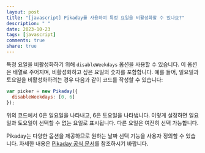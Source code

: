 ```yaml
---
layout: post
title: "[javascript] Pikaday를 사용하여 특정 요일을 비활성화할 수 있나요?"
description: " "
date: 2023-10-23
tags: [javascript]
comments: true
share: true
---
```


특정 요일을 비활성화하기 위해 `disableWeekdays` 옵션을 사용할 수 있습니다. 이 옵션은 배열로 주어지며, 비활성화하고 싶은 요일의 숫자를 포함합니다.
예를 들어, 일요일과 토요일을 비활성화하려는 경우 다음과 같이 코드를 작성할 수 있습니다:

```javascript
var picker = new Pikaday({
  disableWeekdays: [0, 6]
});
```

위의 코드에서 0은 일요일을 나타내고, 6은 토요일을 나타냅니다. 이렇게 설정하면 일요일과 토요일이 선택할 수 없는 요일로 표시됩니다. 다른 요일은 여전히 선택 가능합니다.

Pikaday는 다양한 옵션을 제공하므로 원하는 날짜 선택 기능을 사용자 정의할 수 있습니다. 자세한 내용은 [Pikaday 공식 문서](https://github.com/Pikaday/Pikaday)를 참조하시기 바랍니다.